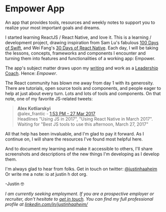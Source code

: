 # Empower App
An app that provides tools, resources and weekly notes to support you to realize your most important goals and dreams.

I started learning ReactJS / React Native, and love it. This is a learning / development project, drawing inspiration from Sam Lu's fabulous [100 Days of Swift](http://samvlu.com/index.html), and Wei Fang's [30 Days of React Native](https://github.com/fangwei716/30-days-of-react-native). Each day, I will be taking the lessons, concepts, frameworks and components I encounter and turning them into features and functionalities of a working app: Empower. 

The app's subject matter draws upon my [writing](http://www.huffingtonpost.com/author/justin-haaheim) and work as a [Leadership Coach](http://justinh.org/coaching). Hence: *Empower*. 

The React community has blown me away from day 1 with its generosity. There are tutorials, open source tools and components, and people eager to help at just about every turn. Lots and lots of tools and components. On that note, one of my favorite JS-related tweets:

> **Alex Kotliarskyi**  
> @alex_frantic - [1:53 PM - 27 Mar 2017](https://twitter.com/alex_frantic/status/846419956493275136)  
> Headlines "Using JS in 2017", "Using React Native in March 2017". Waiting for "Best JS tools to use this afternoon, March 27, 2017"

All that help has been invaluable, and I'm glad to pay it forward. As I continue on, I will share the resources I've found most helpful here.

And to document my learning and make it accessible to others, I'll share screenshots and descriptions of the new things I'm developing as I develop them.

I'm always glad to hear from folks. Get in touch on twitter: [@justinhaaheim](https://twitter.com/justinhaaheim) Or write me a note: io at justin h dot org.

-Justin 🤓  

*I am currently seeking employment. If you are a prospective employer or recruiter, don't hesitate to [get in touch](http://justinh.org/contact). You can find my full professional profile at [linkedin.com/in/justinhaaheim/](https://www.linkedin.com/in/justinhaaheim/)*


